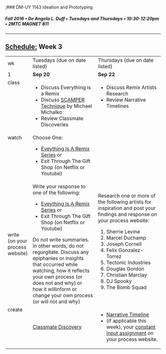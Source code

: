 ;### DM-UY 1143 Ideation and Prototyping
##### Fall 2016 • De Angela L. Duff • Tuesdays and Thursdays • 10:30-12:20pm • 2MTC MAGNET 811

---
## [Schedule:](schedule.md) Week 3


<table>
<tr>
<td>wk</td>
<td>Tuesdays (due on date listed)</td>
<td>Thursdays (due on date listed)</td>
</tr>
<tr>
  <td valign="top">1</td>
  <td valign="top" width="48%"><strong>Sep 20</strong></td>
  <td valign="top" width="48%"><strong>Sep 22</strong></td>
</tr>
<tr>
<td valign="top">class</td>
<td valign="top">
<ul>
<li>Discuss Everything is a Remix</li>
<li>Discuss <a href="https://www.mindtools.com/pages/article/newCT_02.htm" target="_blank">SCAMPER Technique</a> by Michael Michalko</li>
<li>Review Classmate Discoveries</li>
</ul></td>

<!-- 2nd column class -->
<td valign="top" width="48%">
<ul>
<li>Discuss Remix Artists Research</li>
<li>Review Narrative Timelines</li>
</ul>
</td>
 
</tr>

<!-- watch -->
<tr>
  <td valign="top">watch</td>
  <td>Choose One:
  <ul>
  <li><a href="http://everythingisaremix.info/watch-the-series" target="_blank">Eveything Is A Remix Series</a> or</li>  
  <li>Exit Through The Gift Shop (on Netflix or Youtube)</li>
  </ul></td>
  <td></td> 
</tr>

<!-- write -->
<tr>
<td>write (on your process website)</td>
<td>Write your response to one of the following:

<ul>
  <li><a href="http://everythingisaremix.info/watch-the-series" target="_blank">Eveything Is A Remix Series</a> or</li>  
  <li>Exit Through The Gift Shop (on Netflix or Youtube)</li>
  </ul>
Do not write summaries. In other words, do not regurgitate. Discuss any epiphanies or
insights that occurred while watching, how it reflects your own process (or does not and why) or how it willinform or change your own process (or will not and why)</td>
<td>Research one or more of the following artists for inspiration and post your findings and response on your process website:
<ol>
<Li>Sherrie Levine</li> 
<li>Marcel Duchamp</li>
<li>Joseph Cornell</li>
<li>Felix Gonzalez-Torrez</li>
<li>Tectonic Industries</li>
<li>Douglas Gordon</li>
<li>Christian Marclay</li>
<li>DJ Spooky</li>
<li>The Bomb Squad</li>
</ol></td>
</tr>

<!-- create -->
<tr>
  <td valign="top">create</td>
  <td><a href="classmate_discovery.md">Classmate Discovery</a></td>
  <td valign="top">
  <ul>
  <li><a href="narrative_timeline.md">Narrative Timeline</a></li>
  <li>(if applicable this week), your <a href="constant_input_choices.md">constant input assignment</a> on your process website.
  </li>
  </ul></td>
</table>

